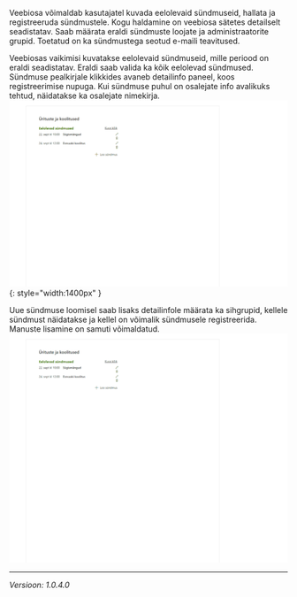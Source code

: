 ﻿

Veebiosa võimaldab kasutajatel kuvada eelolevaid sündmuseid, hallata ja registreeruda sündmustele. Kogu haldamine on veebiosa sätetes detailselt seadistatav. Saab määrata eraldi sündmuste loojate ja administraatorite grupid. Toetatud on ka sündmustega seotud e-maili teavitused.

Veebiosas vaikimisi kuvatakse eelolevaid sündmuseid, mille periood on eraldi seadistatav. Eraldi saab valida ka kõik eelolevad sündmused.
Sündmuse pealkirjale klikkides avaneb detailinfo paneel, koos registreerimise nupuga. Kui sündmuse puhul on osalejate info avalikuks tehtud, näidatakse ka osalejate nimekirja.
![Kuvamine ja registreerimine](images/eventsAndTrainings/viewandregister.gif){: style="width:1400px" }

Uue sündmuse loomisel saab lisaks detailinfole määrata ka sihgrupid, kellele sündmust näidatakse ja kellel on võimalik sündmusele registreerida. Manuste lisamine on samuti võimaldatud.
![Sündmuse loomine](images/eventsAndTrainings/createevent.gif)

***
*Versioon: 1.0.4.0*